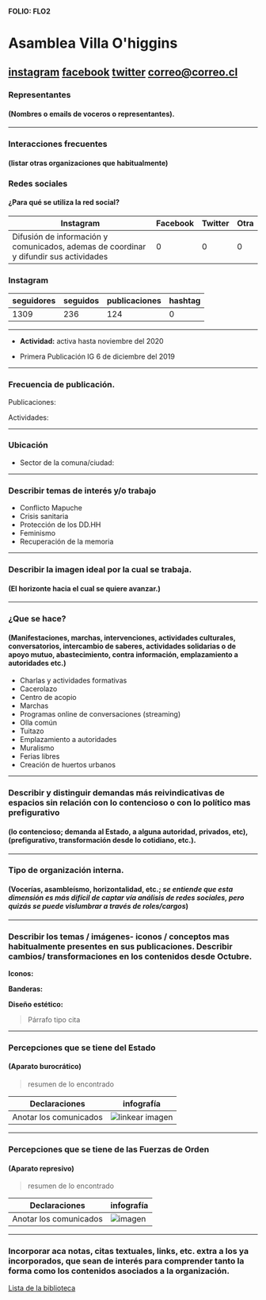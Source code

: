 #### FOLIO: FLO2
# Asamblea Villa O'higgins

[instagram](https://www.instagram.com/asambleavillaohiggins/)
[facebook](https://www.facebook.com/coordinadora.villaohiggins)
[twitter]()
<correo@correo.cl>
---

### Representantes
#### (Nombres o emails de voceros o representantes).

---
### Interacciones frecuentes
#### (listar otras organizaciones que habitualmente)

### Redes sociales
#### ¿Para qué se utiliza la red social?
| Instagram | Facebook | Twitter | Otra 
|---|---|---|---|
|Difusión de información y comunicados, ademas de coordinar y difundir sus actividades|0|0|0|

### **Instagram**
| seguidores | seguidos | publicaciones | hashtag |
|---|---|---|---|
|1309|236|124| 0|

---

* **Actividad:** activa hasta noviembre del 2020   

* Primera Publicación IG 6 de diciembre del 2019

---
### Frecuencia de publicación.

Publicaciones:

Actividades:

---
### Ubicación
* Sector de la comuna/ciudad:

---
### Describir temas de interés y/o trabajo

* Conflicto Mapuche
* Crisis sanitaria 
* Protección de los DD.HH
* Feminismo
* Recuperación de la memoria

---
### Describir la imagen ideal por la cual se trabaja.
#### (El horizonte hacia el cual se quiere avanzar.)

---
### ¿Que se hace?
#### (Manifestaciones, marchas, intervenciones, actividades culturales, conversatorios, intercambio de saberes, actividades solidarias o de apoyo mutuo, abastecimiento, contra información, emplazamiento a autoridades etc.)

* Charlas y actividades formativas
* Cacerolazo 
* Centro de acopio 
* Marchas 
* Programas online de conversaciones (streaming)
* Olla común 
* Tuitazo
* Emplazamiento a autoridades 
* Muralismo
* Ferias libres
* Creación de huertos urbanos

---
### Describir y distinguir demandas más reivindicativas de espacios sin relación con lo contencioso o con lo político mas prefigurativo
#### (lo contencioso; demanda al Estado, a alguna autoridad, privados, etc), (prefigurativo, transformación desde lo cotidiano, etc.).

---
### Tipo de organización interna.
#### (Vocerías, asambleísmo, horizontalidad, etc.; *se entiende que esta dimensión es más difícil de captar vía análisis de redes sociales, pero quizás se puede vislumbrar a través de roles/cargos*)

---
### Describir los temas / imágenes- iconos / conceptos mas habitualmente presentes en sus publicaciones. Describir cambios/ transformaciones en los contenidos desde Octubre.

**Iconos:**

**Banderas:**

**Diseño estético:**

> Párrafo tipo cita 

---
### Percepciones que se tiene del Estado
#### (Aparato burocrático)
> resumen de lo encontrado

| Declaraciones | infografía | 
|---|---|
|Anotar los comunicados | ![linkear imagen]() |

---
### Percepciones que se tiene de las Fuerzas de Orden
#### (Aparato represivo)
> resumen de lo encontrado

| Declaraciones | infografía | 
|---|---|
|Anotar los comunicados | ![imagen]() |


---
### Incorporar aca notas, citas textuales, links, etc. extra a los ya incorporados, que sean de interés para comprender tanto la forma como los contenidos asociados a la organización.

[Lista de la biblioteca](https://drive.google.com/file/d/11F8Sn5srvKVnEz5w_L2DPtXcZNz7WxJc/view)